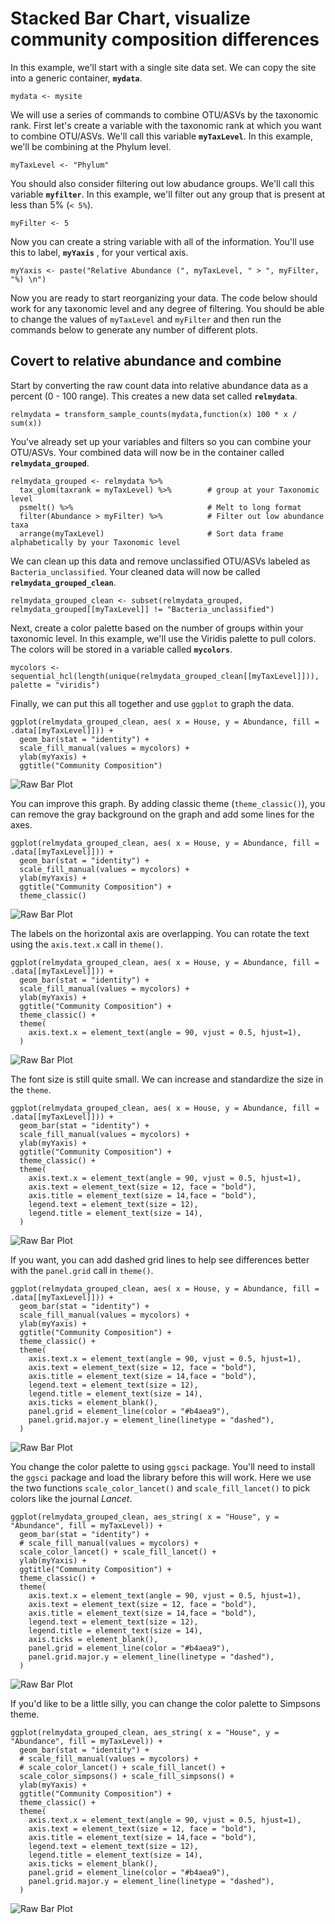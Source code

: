 # Stacked Bar Chart, visualize community composition differences

In this example, we'll start with a single site data set. We can copy the site into a generic container, **`mydata`**.
```
mydata <- mysite
```

We will use a series of commands to combine OTU/ASVs by the taxonomic rank. 
First let's create a variable with the taxonomic rank at which you want to combine OTU/ASVs. We'll call this variable **`myTaxLevel`**. In this example, we'll be combining at the Phylum level.
```
myTaxLevel <- "Phylum"
```

You should also consider filtering out low abudance groups. We'll call this variable **`myfilter`**. In this example, we'll filter out any group that is present at less than 5% (`< 5%`).
```
myFilter <- 5
```

Now you can create a string variable with all of the information. You'll use this to label, **`myYaxis`** , for your vertical axis.
```
myYaxis <- paste("Relative Abundance (", myTaxLevel, " > ", myFilter, "%) \n")
```
Now you are ready to start reorganizing your data. The code below should work for any taxonomic level and any degree of filtering. You should be able to change the values of `myTaxLevel` and `myFilter` and then run the commands below to generate any number of different plots.


## Covert to relative abundance and combine

Start by converting the raw count data into relative abundance data as a percent (0 - 100 range). This creates a new data set called **`relmydata`**.
```
relmydata = transform_sample_counts(mydata,function(x) 100 * x / sum(x))
```
You've already set up your variables and filters so you can combine your OTU/ASVs. Your combined data will now be in the container called **`relmydata_grouped`**.
```
relmydata_grouped <- relmydata %>%
  tax_glom(taxrank = myTaxLevel) %>%        # group at your Taxonomic level
  psmelt() %>%                              # Melt to long format
  filter(Abundance > myFilter) %>%          # Filter out low abundance taxa
  arrange(myTaxLevel)                       # Sort data frame alphabetically by your Taxonomic level
```

We can clean up this data and remove unclassified OTU/ASVs labeled as `Bacteria_unclassified`. Your cleaned data will now be called **`relmydata_grouped_clean`**.
```
relmydata_grouped_clean <- subset(relmydata_grouped, relmydata_grouped[[myTaxLevel]] != "Bacteria_unclassified")
```

Next, create a color palette based on the number of groups within your taxonomic level. In this example, we'll use the Viridis palette to pull colors. The colors will be stored in a variable called **`mycolors`**.
```
mycolors <- sequential_hcl(length(unique(relmydata_grouped_clean[[myTaxLevel]])), palette = "viridis")
```

Finally, we can put this all together and use `ggplot` to graph the data.
```
ggplot(relmydata_grouped_clean, aes( x = House, y = Abundance, fill = .data[[myTaxLevel]])) + 
  geom_bar(stat = "identity") +
  scale_fill_manual(values = mycolors) +
  ylab(myYaxis) +
  ggtitle("Community Composition")
```
![Raw Bar Plot](mysite.demo.1.png)


You can improve this graph. By adding classic theme (`theme_classic()`), you can remove the gray background on the graph and add some lines for the axes.
```
ggplot(relmydata_grouped_clean, aes( x = House, y = Abundance, fill = .data[[myTaxLevel]])) + 
  geom_bar(stat = "identity") +
  scale_fill_manual(values = mycolors) +
  ylab(myYaxis) +
  ggtitle("Community Composition") +
  theme_classic()
```
![Raw Bar Plot](mysite.demo.2.png)


The labels on the horizontal axis are overlapping. You can rotate the text using the `axis.text.x` call in `theme()`.
```
ggplot(relmydata_grouped_clean, aes( x = House, y = Abundance, fill = .data[[myTaxLevel]])) + 
  geom_bar(stat = "identity") +
  scale_fill_manual(values = mycolors) +
  ylab(myYaxis) +
  ggtitle("Community Composition") +
  theme_classic() +
  theme(
    axis.text.x = element_text(angle = 90, vjust = 0.5, hjust=1),
  )
```
![Raw Bar Plot](mysite.demo.3.png)


The font size is still quite small. We can increase and standardize the size in the `theme`.
```
ggplot(relmydata_grouped_clean, aes( x = House, y = Abundance, fill = .data[[myTaxLevel]])) + 
  geom_bar(stat = "identity") +
  scale_fill_manual(values = mycolors) +
  ylab(myYaxis) +
  ggtitle("Community Composition") +
  theme_classic() +
  theme(
    axis.text.x = element_text(angle = 90, vjust = 0.5, hjust=1),
    axis.text = element_text(size = 12, face = "bold"),
    axis.title = element_text(size = 14,face = "bold"),
    legend.text = element_text(size = 12),
    legend.title = element_text(size = 14),
  )
```
![Raw Bar Plot](mysite.demo.4.png)


If you want, you can add dashed grid lines to help see differences better with the `panel.grid` call in `theme()`.
```
ggplot(relmydata_grouped_clean, aes( x = House, y = Abundance, fill = .data[[myTaxLevel]])) + 
  geom_bar(stat = "identity") +
  scale_fill_manual(values = mycolors) +
  ylab(myYaxis) +
  ggtitle("Community Composition") +
  theme_classic() +
  theme(
    axis.text.x = element_text(angle = 90, vjust = 0.5, hjust=1),
    axis.text = element_text(size = 12, face = "bold"),
    axis.title = element_text(size = 14,face = "bold"),
    legend.text = element_text(size = 12),
    legend.title = element_text(size = 14),
    axis.ticks = element_blank(),
    panel.grid = element_line(color = "#b4aea9"),
    panel.grid.major.y = element_line(linetype = "dashed"),
  )
```
![Raw Bar Plot](mysite.demo.5.png)

You change the color palette to using `ggsci` package. You'll need to install the `ggsci` package and load the library before this will work. Here we use the two functions `scale_color_lancet()` and `scale_fill_lancet()` to pick colors like the journal *Lancet*.
```
ggplot(relmydata_grouped_clean, aes_string( x = "House", y = "Abundance", fill = myTaxLevel)) + 
  geom_bar(stat = "identity") +
  # scale_fill_manual(values = mycolors) +
  scale_color_lancet() + scale_fill_lancet() +
  ylab(myYaxis) +
  ggtitle("Community Composition") +
  theme_classic() +
  theme(
    axis.text.x = element_text(angle = 90, vjust = 0.5, hjust=1),
    axis.text = element_text(size = 12, face = "bold"),
    axis.title = element_text(size = 14,face = "bold"),
    legend.text = element_text(size = 12),
    legend.title = element_text(size = 14),
    axis.ticks = element_blank(),
    panel.grid = element_line(color = "#b4aea9"),
    panel.grid.major.y = element_line(linetype = "dashed"),
  )
```
![Raw Bar Plot](mysite.demo.6.png)

If you'd like to be a little silly, you can change the color palette to Simpsons theme.
```
ggplot(relmydata_grouped_clean, aes_string( x = "House", y = "Abundance", fill = myTaxLevel)) + 
  geom_bar(stat = "identity") +
  # scale_fill_manual(values = mycolors) +
  # scale_color_lancet() + scale_fill_lancet() +
  scale_color_simpsons() + scale_fill_simpsons() +
  ylab(myYaxis) +
  ggtitle("Community Composition") +
  theme_classic() +
  theme(
    axis.text.x = element_text(angle = 90, vjust = 0.5, hjust=1),
    axis.text = element_text(size = 12, face = "bold"),
    axis.title = element_text(size = 14,face = "bold"),
    legend.text = element_text(size = 12),
    legend.title = element_text(size = 14),
    axis.ticks = element_blank(),
    panel.grid = element_line(color = "#b4aea9"),
    panel.grid.major.y = element_line(linetype = "dashed"),
  )
```
![Raw Bar Plot](mysite.demo.7.png)



